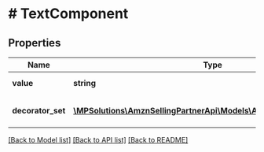 # # TextComponent

## Properties

Name | Type | Description | Notes
------------ | ------------- | ------------- | -------------
**value** | **string** | The actual plain text. |
**decorator_set** | [**\MPSolutions\AmznSellingPartnerApi\Models\AplusContent\Decorator[]**](Decorator.md) | A set of content decorators. | [optional]

[[Back to Model list]](../../README.md#models) [[Back to API list]](../../README.md#endpoints) [[Back to README]](../../README.md)
